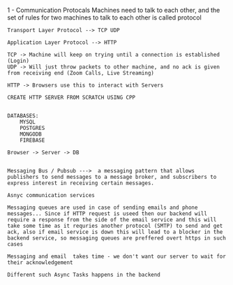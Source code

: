 1 - Communication Protocals
    Machines need to talk to each other, and the set of rules for two machines to talk to each other is called protocol

    Transport Layer Protocol --> TCP UDP

    Application Layer Protocol --> HTTP

    TCP -> Machine will keep on trying until a connection is established (Login)
    UDP -> Will just throw packets to other machine, and no ack is given from receiving end (Zoom Calls, Live Streaming)

    HTTP -> Browsers use this to interact with Servers

    CREATE HTTP SERVER FROM SCRATCH USING CPP


    DATABASES:
        MYSQL
        POSTGRES
        MONGODB
        FIREBASE
    
    Browser -> Server -> DB


    Messaging Bus / Pubsub --->  a messaging pattern that allows publishers to send messages to a message broker, and subscribers to express interest in receiving certain messages.

    Asnyc communication services

    Messaging queues are used in case of sending emails and phone messages... Since if HTTP request is useed then our backend will require a response from the side of the email service and this will take some time as it requries another protocol (SMTP) to send and get ack, also if email service is down this will lead to a blocker in the backend service, so messaging queues are preffered overt https in such cases

    Messaging and email  takes time - we don't want our server to wait for their acknowledgement

    Different such Async Tasks happens in the backend

    
